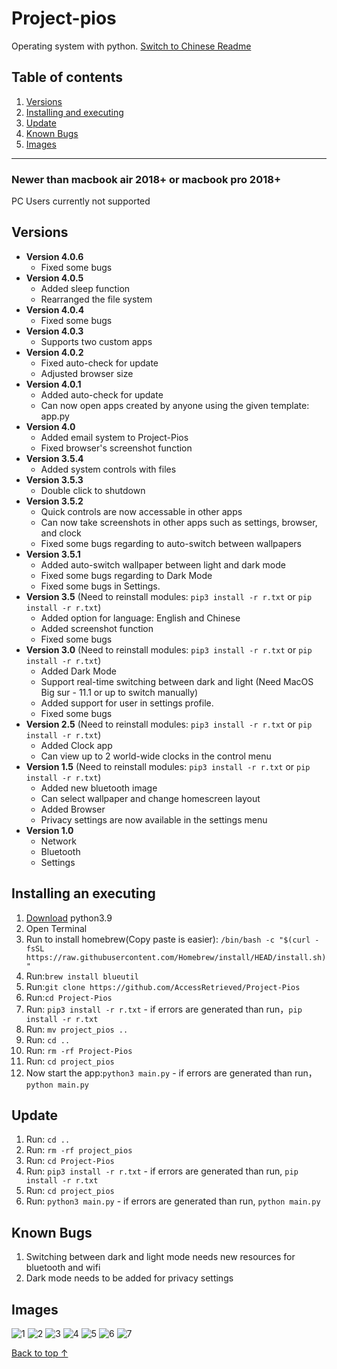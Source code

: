 <a name="top"></a>
# Project-pios
Operating system with python. [Switch to Chinese Readme](https://github.com/AccessRetrieved/project-pios/blob/main/README.md)

## Table of contents
1. [Versions](#version)
2. [Installing and executing](#install)
3. [Update](#update)
4. [Known Bugs](#bugs)
5. [Images](#images)
***

### Newer than macbook air 2018+ or macbook pro 2018+
PC Users currently not supported

<a name="version"></a>
## Versions
- **Version 4.0.6**
   - Fixed some bugs
- **Version 4.0.5**
   - Added sleep function
   - Rearranged the file system
- **Version 4.0.4**
   - Fixed some bugs
- **Version 4.0.3**
   - Supports two custom apps
- **Version 4.0.2**
   - Fixed auto-check for update
   - Adjusted browser size
- **Version 4.0.1**
   - Added auto-check for update
   - Can now open apps created by anyone using the given template: app.py
- **Version 4.0**
   - Added email system to Project-Pios
   - Fixed browser's screenshot function
- **Version 3.5.4**
   - Added system controls with files
- **Version 3.5.3**
   - Double click to shutdown
- **Version 3.5.2**
   - Quick controls are now accessable in other apps
   - Can now take screenshots in other apps such as settings, browser, and clock
   - Fixed some bugs regarding to auto-switch between wallpapers
- **Version 3.5.1**
   - Added auto-switch wallpaper between light and dark mode
   - Fixed some bugs regarding to Dark Mode
   - Fixed some bugs in Settings.
- **Version 3.5** (Need to reinstall modules: `pip3 install -r r.txt` or `pip install -r r.txt`)
   - Added option for language: English and Chinese
   - Added screenshot function
   - Fixed some bugs
- **Version 3.0** (Need to reinstall modules: `pip3 install -r r.txt` or `pip install -r r.txt`)
   - Added Dark Mode
   - Support real-time switching between dark and light (Need MacOS Big sur - 11.1 or up to switch manually)
   - Added support for user in settings profile.
   - Fixed some bugs
- **Version 2.5** (Need to reinstall modules: `pip3 install -r r.txt` or `pip install -r r.txt`)
   - Added Clock app
   - Can view up to 2 world-wide clocks in the control menu
- **Version 1.5** (Need to reinstall modules: `pip3 install -r r.txt` or `pip install -r r.txt`)
   - Added new bluetooth image
   - Can select wallpaper and change homescreen layout
   - Added Browser
   - Privacy settings are now available in the settings menu
- **Version 1.0**
   - Network
   - Bluetooth
   - Settings

<a name="install"></a>
## Installing an executing
1. [Download](https://www.python.org/ftp/python/3.9.1/python-3.9.1-macosx10.9.pkg) python3.9
2. Open Terminal
3. Run to install homebrew(Copy paste is easier): `/bin/bash -c "$(curl -fsSL https://raw.githubusercontent.com/Homebrew/install/HEAD/install.sh)"`
4. Run:`brew install blueutil`
3. Run:`git clone https://github.com/AccessRetrieved/Project-Pios`
4. Run:`cd Project-Pios`
5. Run: `pip3 install -r r.txt` - if errors are generated than run，`pip install -r r.txt`
6. Run: `mv project_pios ..`
7. Run: `cd ..`
8. Run: `rm -rf Project-Pios`
9. Run: `cd project_pios`
10. Now start the app:`python3 main.py` - if errors are generated than run，`python main.py`

<a name="update"></a>
## Update
1. Run: `cd ..`
2. Run: `rm -rf project_pios`
2. Run: `cd Project-Pios`
3. Run: `pip3 install -r r.txt` - if errors are generated than run, `pip install -r r.txt`
4. Run: `cd project_pios`
5. Run: `python3 main.py` - if errors are generated than run, `python main.py`

<a name="bugs"></a>
## Known Bugs
1. Switching between dark and light mode needs new resources for bluetooth and wifi
2. Dark mode needs to be added for privacy settings

<a name="images"></a>
## Images
![1](https://i.ibb.co/NLD0sFx/Screen-Shot-2021-01-23-at-1-10-48-PM.png)
![2](https://i.ibb.co/KsKzKpm/Screen-Shot-2021-01-23-at-1-10-52-PM.png)
![3](https://i.ibb.co/gPq0pNW/Screen-Shot-2021-01-23-at-1-10-59-PM.png)
![4](https://i.ibb.co/0XqMJW5/Screen-Shot-2021-01-23-at-1-11-18-PM.png)
![5](https://i.ibb.co/Lp6j161/Screen-Shot-2021-01-23-at-1-11-25-PM.png)
![6](https://i.ibb.co/2N2g648/Screen-Shot-2021-01-23-at-1-11-32-PM.png)
![7](https://i.ibb.co/FqknCvn/Screen-Shot-2021-01-23-at-1-11-36-PM.png)

[Back to top ↑](#top)
